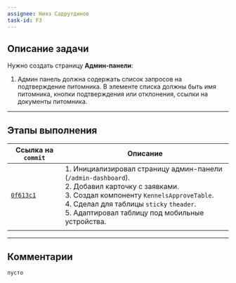 ```yaml
---
assignee: Нияз Садрутдинов
task-id: F3
---
```

## **Описание задачи**

Нужно создать страницу **Админ-панели**:
1. Админ панель должна содержать список запросов на подтверждение питомника. В элементе списка должны быть имя питомника, кнопки подтверждения или отклонения, ссылки на документы питомника.

---
## **Этапы выполнения**

| Ссылка на `commit`                                                                                     | Описание                                                                                                                                                                                                                                          |
| ------------------------------------------------------------------------------------------------------ | ------------------------------------------------------------------------------------------------------------------------------------------------------------------------------------------------------------------------------------------------- |
| [`0f613c1`](https://github.com/iamfromhe1l/pet-market/commit/0f613c1e5acd111ea5e5de337cd14642a6ec3f0a) | 1. Инициализировал страницу админ-панели (`/admin-dashboard`).<br>2. Добавил карточку с заявками.<br>3. Создал компоненту `KennelsApproveTable`.<br>4. Сделал для таблицы `sticky` `theader`.<br>5. Адаптировал таблицу под мобильные устройства. |
|                                                                                                        |                                                                                                                                                                                                                                                   |

---
## **Комментарии**

`пусто`